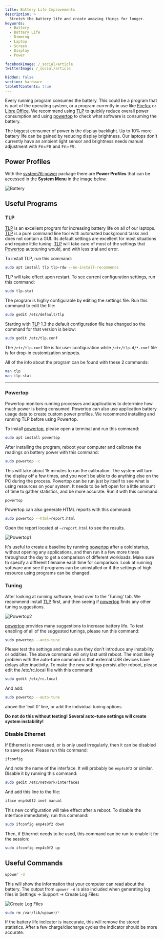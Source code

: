 ```yaml
---
title: Battery Life Improvements
description: >
  Stretch the battery life and create amazing things for longer.
keywords:
  - Battery
  - Battery Life
  - Dimming
  - Laptop
  - Screen
  - Display
  - Power

facebookImage: /_social/article
twitterImage: /_social/article

hidden: false
section: hardware
tableOfContents: true
---
```


Every running program consumes the battery. This could be a program that is part of the operating system, or a program currently in use like <u>Firefox</u> or <u>Libre Office</u>. We recommend using [TLP](http://linrunner.de/en/tlp/tlp.html) to quickly reduce overall power consumption and using [powertop](https://01.org/powertop) to check what software is consuming the battery.

The biggest consumer of power is the display backlight. Up to 10% more battery life can be gained by reducing display brightness. Our laptops don't currently have an ambient light sensor and brightness needs manual adjustment with <kbd>Fn</kbd>+<kbd>F8</kbd> and <kbd>Fn</kbd>+<kbd>F9</kbd>.

## Power Profiles

With the <u>system76-power</u> package there are **Power Profiles** that can be accessed in the **System Menu** in the image below.

![Battery](/images/battery/system-menu.png)

## Useful Programs

### TLP

<u>TLP</u> is an excellent program for increasing battery life on all of our laptops. <u>TLP</u> is a pure command line tool with automated background tasks and does not contain a GUI. Its default settings are excellent for most situations and require little tuning. <u>TLP</u> will take care of most of the settings that <u>Powertop</u> autotuning would, and with less trial and error.

To install TLP, run this command:

```bash
sudo apt install tlp tlp-rdw --no-install-recommends
```

TLP will take effect upon restart. To see current configuration settings, run this command:

```bash
sudo tlp-stat
```

The program is highly configurable by editing the settings file. Run this command to edit the file:

```bash
sudo gedit /etc/default/tlp
```

Starting with <u>TLP</u> 1.3 the default configuration file has changed so the command for that version is below:

```bash
sudo gedit /etc/tlp.conf
```

The `/etc/tlp.conf` file is for user configuration while `/etc/tlp.d/*.conf` file is for drop-in customization snippets.

All of the info about the program can be found with these 2 commands:

```bash
man tlp
man tlp-stat
```

---

### Powertop

Powertop monitors running processes and applications to determine how much power is being consumed. Powertop can also use application battery usage data to create custom power profiles. We recommend installing and running TLP before using Powertop.

To install <u>powertop</u>, please open a terminal and run this command:

```bash
sudo apt install powertop
```

After installing the program, reboot your computer and calibrate the readings on battery power with this command:

```bash
sudo powertop -c
```

This will take about 15 minutes to run the calibration. The system will turn the display off a few times, and you won't be able to do anything else on the PC during the process.  Powertop can be run just by itself to see what is using resources on your system.  It needs to be left open for a little amount of time to gather statistics, and be more accurate.  Run it with this command:

```bash
powertop
```

Powertop can also generate HTML reports with this command:

```bash
sudo powertop --html=report.html
```

Open the report located at `~/report.html` to see the results.

![Powertop1](/images/power/powertop1.png)

It's useful to create a baseline by running <u>powertop</u> after a cold startup, without opening any applications, and then run it a few more times throughout the day to get a comparison of different workloads. Make sure to specify a different filename each time for comparison. Look at running software and see if programs can be uninstalled or if the settings of high resource using programs can be changed.

### Tuning

After looking at running software, head over to the 'Tuning' tab. We recommend install <u>TLP</u> first, and then seeing if <u>powertop</u> finds any other tuning suggestions.

![Powertop2](/images/power/powertop2.png)

<u>powertop</u> provides many suggestions to increase battery life. To test enabling of all of the suggested tunings, please run this command:

```bash
sudo powertop --auto-tune
```

Please test the settings and make sure they don't introduce any instability or oddities. The above command will only last until reboot. The most likely problem with the auto-tune command is that external USB devices have delays after inactivity. To make the new settings persist after reboot, please edit the /etc/rc.local file with this command:

```bash
sudo gedit /etc/rc.local
```

And add:

```bash
sudo powertop --auto-tune
```

above the 'exit 0' line, or add the individual tuning options.

**Do not do this without testing!  Several auto-tune settings will create system instability!**

### Disable Ethernet

If Ethernet is never used, or is only used irregularly, then it can be disabled to save power.  Please run this command:

```bash
ifconfig
```

And note the name of the interface.  It will probably be `enp4s0f2` or similar.  Disable it by running this command:

```bash
sudo gedit /etc/network/interfaces
```

And add this line to the file:

```bash
iface enp4s0f2 inet manual
```

This new configuration will take effect after a reboot. To disable the interface immediately, run this command:

```bash
sudo ifconfig enp4s0f2 down
```

Then, if Ethernet needs to be used, this command can be run to enable it for the session:

```bash
sudo ifconfig enp4s0f2 up
```

## Useful Commands

```bash
upower -d
```

This will show the information that your computer can read about the battery. The output from `upower -d` is also included when generating log files in Settings -> Support -> Create Log Files:

![Create Log Files](/images/battery/create-logs.png)

```bash
sudo rm /var/lib/upower/*
```

If the battery life indicator is inaccurate, this will remove the stored statistics. After a few charge/discharge cycles the indicator should be more accurate.

